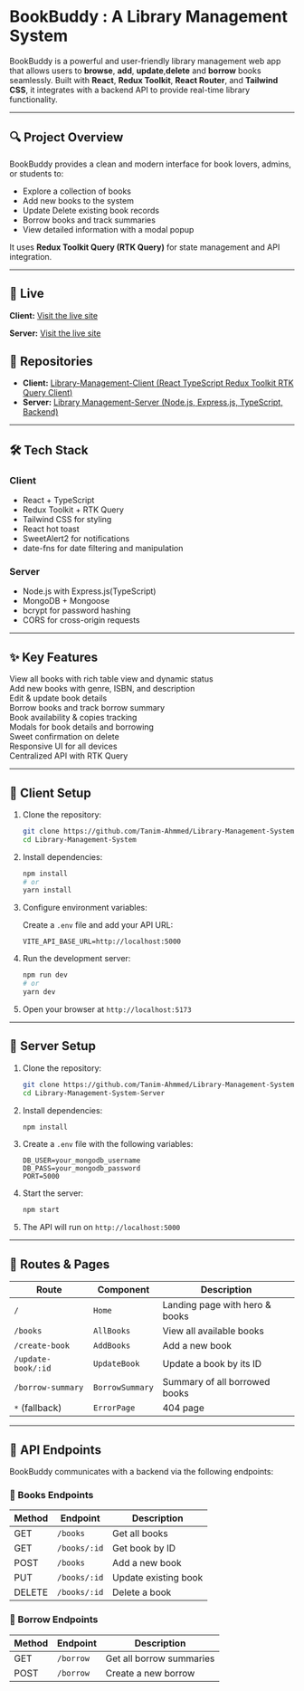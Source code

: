 # BookBuddy : A Library Management System
BookBuddy is a powerful and user-friendly library management web app that allows users to **browse**, **add**, **update**,**delete** and **borrow** books seamlessly. Built with **React**, **Redux Toolkit**, **React Router**, and **Tailwind CSS**, it integrates with a backend API to provide real-time library functionality.


---

## 🔍 Project Overview

BookBuddy provides a clean and modern interface for book lovers, admins, or students to:

- Explore a collection of books
- Add new books to the system
- Update Delete existing book records
- Borrow books and track summaries
- View detailed information with a modal popup

It uses **Redux Toolkit Query (RTK Query)** for state management and API integration.

---

## 📂 Live 
  **Client:** [Visit the live site](https://bookbuddy-library.vercel.app/)
  
  **Server:** [Visit the live site](https://bookbuddy-server-chi.vercel.app/)








## 📂 Repositories

- **Client:** [Library-Management-Client (React TypeScript	Redux Toolkit  RTK Query Client)](https://github.com/Tanim-Ahmmed/Library-Management-System)  
- **Server:** [Library Management-Server (Node.js, Express.js, TypeScript,  Backend)](https://github.com/Tanim-Ahmmed/Library-Management-System-Server)

---

## 🛠️ Tech Stack

### Client

- React + TypeScript
- Redux Toolkit + RTK Query
- Tailwind CSS for styling
- React hot toast 
- SweetAlert2 for notifications
- date-fns for date filtering and manipulation

### Server

- Node.js with Express.js(TypeScript)
- MongoDB + Mongoose 
- bcrypt for password hashing
- CORS for cross-origin requests

---
## ✨ Key Features

 View all books with rich table view and dynamic status  
 Add new books with genre, ISBN, and description  
 Edit & update book details  
 Borrow books and track borrow summary  
 Book availability & copies tracking  
 Modals for book details and borrowing  
 Sweet confirmation on delete  
 Responsive UI for all devices  
 Centralized API with RTK Query

---

## 📝 Client Setup

1. Clone the repository:

   ```bash
   git clone https://github.com/Tanim-Ahmmed/Library-Management-System
   cd Library-Management-System
   ```

2. Install dependencies:

   ```bash
   npm install
   # or
   yarn install
   ```

3. Configure environment variables:

   Create a `.env` file and add your API URL:

   ```
   VITE_API_BASE_URL=http://localhost:5000
   ```

4. Run the development server:

   ```bash
   npm run dev
   # or
   yarn dev
   ```

5. Open your browser at `http://localhost:5173`

---

## 📝 Server Setup

1. Clone the repository:

   ```bash
   git clone https://github.com/Tanim-Ahmmed/Library-Management-System-Server
   cd Library-Management-System-Server
   ```

2. Install dependencies:

   ```bash
   npm install
   ```

3. Create a `.env` file with the following variables:

   ```
   DB_USER=your_mongodb_username
   DB_PASS=your_mongodb_password
   PORT=5000
   ```

4. Start the server:

   ```bash
   npm start
   ```

5. The API will run on `http://localhost:5000`

---
## 🧭 Routes & Pages

| Route                 | Component         | Description                      |
|----------------------|------------------|----------------------------------|
| `/`                  | `Home`           | Landing page with hero & books  |
| `/books`             | `AllBooks`       | View all available books         |
| `/create-book`       | `AddBooks`       | Add a new book                   |
| `/update-book/:id`   | `UpdateBook`     | Update a book by its ID          |
| `/borrow-summary`    | `BorrowSummary`  | Summary of all borrowed books    |
| `*` (fallback)       | `ErrorPage`      | 404 page                         |

---

## 📡 API Endpoints

BookBuddy communicates with a backend via the following endpoints:

### 📘 Books Endpoints

| Method | Endpoint            | Description              |
|--------|---------------------|--------------------------|
| GET    | `/books`            | Get all books            |
| GET    | `/books/:id`        | Get book by ID           |
| POST   | `/books`            | Add a new book           |
| PUT    | `/books/:id`        | Update existing book     |
| DELETE | `/books/:id`        | Delete a book            |

### 📒 Borrow Endpoints

| Method | Endpoint         | Description              |
|--------|------------------|--------------------------|
| GET    | `/borrow`        | Get all borrow summaries |
| POST   | `/borrow`        | Create a new borrow      |
